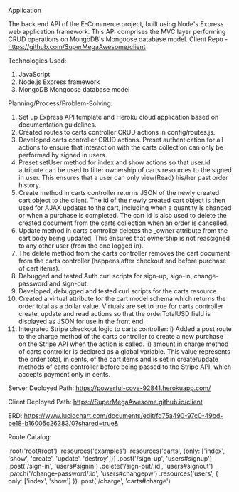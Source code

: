 Application

The back end API of the E-Commerce project, built using Node's Express web application framework. This API comprises the MVC layer performing CRUD operations on MongoDB's Mongoose database model. Client Repo - https://github.com/SuperMegaAwesome/client

Technologies Used:

1) JavaScript
2) Node.js Express framework
3) MongoDB Mongoose database model

Planning/Process/Problem-Solving:

1) Set up Express API template and Heroku cloud application based on documentation guidelines.
2) Created routes to carts controller CRUD actions in config/routes.js.
3) Developed carts controller CRUD actions. Preset authentication for all actions to ensure that interaction with the carts collection can only be performed by signed in users.
4) Preset setUser method for index and show actions so that user.id attribute can be used to filter ownership of carts resources to the signed in user. This ensures that a user can only view(Read) his/her past order history.
5) Create method in carts controller returns JSON of the newly created cart object to the client. The id of the newly created cart object is then used for AJAX updates to the cart, including when a quantity is changed or when a purchase is completed. The cart id is also used to delete the created document from the carts collection when an order is cancelled.
6) Update method in carts controller deletes the _owner attribute from the cart body being updated. This ensures that ownership is not reassigned to any other user (from the one logged in).
7) The delete method from the carts controller removes the cart document from the carts controller (happens after checkout and before purchase of cart items).
8) Debugged and tested Auth curl scripts for sign-up, sign-in, change-password and sign-out.
9) Developed, debugged and tested curl scripts for the carts resource.
10) Created a virtual attribute for the cart model schema which returns the order total as a dollar value. Virtuals are set to true for carts controller create, update and read actions so that the orderTotalUSD field is displayed as JSON for use in the front end.
10) Integrated Stripe checkout logic to carts controller:
  i) Added a post route to the charge method of the carts controller to create a new purchase on the Stripe API when the action is called.
  ii) amount in charge method of carts controller is declared as a global variable. This value represents the order total, in cents, of the cart items and is set in create/update methods of carts controller before being passed to the Stripe API, which accepts payment only in cents.

Server Deployed Path: https://powerful-cove-92841.herokuapp.com/

Client Deployed Path: https://SuperMegaAwesome.github.io/client

ERD: https://www.lucidchart.com/documents/edit/fd75a490-97c0-49bd-be18-b16005c26383/0?shared=true&

Route Catalog:

.root('root#root')
.resources('examples')
.resources('carts', {only: ['index', 'show', 'create', 'update', 'destroy']})
.post('/sign-up', 'users#signup')
.post('/sign-in', 'users#signin')
.delete('/sign-out/:id', 'users#signout')
.patch('/change-password/:id', 'users#changepw')
.resources('users', { only: ['index', 'show'] })
.post('/charge', 'carts#charge')

